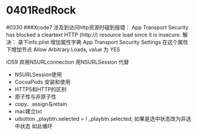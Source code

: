 # 0401RedRock
#0330
###Xcode7 涉及到访问http资源时碰到报错：
App Transport Security has blocked a cleartext HTTP (http://) resource load since it is insecure. 
解决：
录下info.plist
增加属性字典 App Transport Security Settings
在这个属性下增加节点 Allow Arbitrary Loads, value 为 YES

iOS9 弃用NSURLconnection 用NSURLSession 
代替
* NSURLSession使用
* CocoaPods 安装和使用
* HTTPS和HTTP的区别
* 原子性与非原子性
* copy、assign与retain
* mac建立txt
* uibutton
_playbtn.selected = ! _playbtn.selected;
 如果是选中状态改为非选中状态 如此循环




